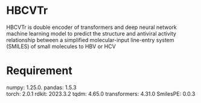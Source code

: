 # HBCVTr
HBCVTr is double encoder of transformers and deep neural network machine learning model  to predict the structure and antiviral activity relationship between a simplified molecular-input line-entry system (SMILES) of small molecules to HBV or HCV

# Requirement
numpy: 1.25.0.
pandas: 1.5.3\
torch: 2.0.1
rdkit: 2023.3.2
tqdm: 4.65.0
transformers: 4.31.0
SmilesPE: 0.0.3
